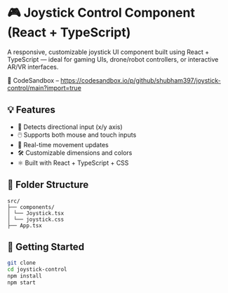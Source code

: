 # 🎮 Joystick Control Component (React + TypeScript)

A responsive, customizable joystick UI component built using React + TypeScript — ideal for gaming UIs, drone/robot controllers, or interactive AR/VR interfaces.

🔗 CodeSandbox – https://codesandbox.io/p/github/shubham397/joystick-control/main?import=true

## 💡 Features

- 🎯 Detects directional input (x/y axis)
- 🖱️ Supports both mouse and touch inputs
- 🔁 Real-time movement updates
- 🛠️ Customizable dimensions and colors
- ⚛️ Built with React + TypeScript + CSS

## 📁 Folder Structure

```
src/
├── components/
│ └── Joystick.tsx
│ └── joystick.css
├── App.tsx

```

## 🚀 Getting Started

```bash
git clone
cd joystick-control
npm install
npm start
```
